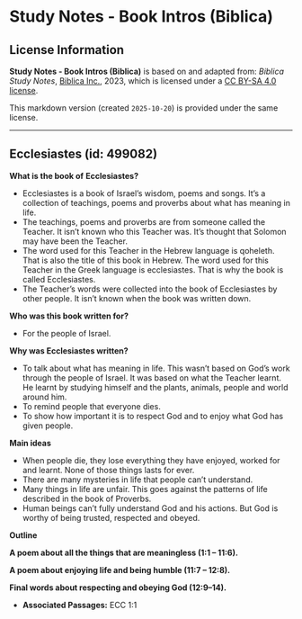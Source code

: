 # Study Notes - Book Intros (Biblica)

## License Information

**Study Notes - Book Intros (Biblica)** is based on and adapted from: _Biblica Study Notes_, [Biblica Inc.](https://www.biblica.com/), 2023, which is licensed under a [CC BY-SA 4.0 license](https://creativecommons.org/licenses/by-sa/4.0/legalcode.en).

This markdown version (created `2025-10-20`) is provided under the same license.



--------------------------------

## Ecclesiastes (id: 499082)

**What is the book of** **Ecclesiastes?**

* Ecclesiastes is a book of Israel’s wisdom, poems and songs. It’s a collection of teachings, poems and proverbs about what has meaning in life.
* The teachings, poems and proverbs are from someone called the Teacher. It isn’t known who this Teacher was. It’s thought that Solomon may have been the Teacher.
* The word used for this Teacher in the Hebrew language is qoheleth. That is also the title of this book in Hebrew. The word used for this Teacher in the Greek language is ecclesiastes. That is why the book is called Ecclesiastes.
* The Teacher’s words were collected into the book of Ecclesiastes by other people. It isn’t known when the book was written down.

**Who was this book written for?**

* For the people of Israel.

**Why was Ecclesiastes written?**

* To talk about what has meaning in life. This wasn’t based on God’s work through the people of Israel. It was based on what the Teacher learnt. He learnt by studying himself and the plants, animals, people and world around him.
* To remind people that everyone dies.
* To show how important it is to respect God and to enjoy what God has given people.

**Main ideas**

* When people die, they lose everything they have enjoyed, worked for and learnt. None of those things lasts for ever.
* There are many mysteries in life that people can’t understand.
* Many things in life are unfair. This goes against the patterns of life described in the book of Proverbs.
* Human beings can’t fully understand God and his actions. But God is worthy of being trusted, respected and obeyed.

**Outline**

**A poem about all the things that are meaningless (1:1 – 11:6\).**

**A poem about enjoying life and being humble (11:7 – 12:8\).**

**Final words about respecting and obeying God (12:9–14\).**

* **Associated Passages:** ECC 1:1

